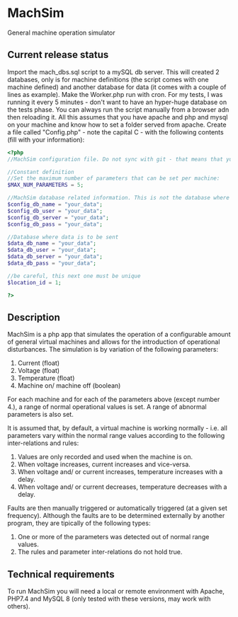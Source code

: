 # MachSim
General machine operation simulator

## Current release status
Import the mach_dbs.sql script to a mySQL db server. This will created 2 databases, only is for machine definitions (the script comes with one machine defined) and another database for data (it comes with a couple of lines as example). Make the Worker.php run with cron. For my tests, I was running it every 5 minutes - don't want to have an hyper-huge database on the tests phase. You can always run the script manually from a browser adn then reloading it. All this assumes that you have apache and php and mysql on your machine and know how to set a folder served from apache. Create a file called "Config.php" - note the capital C - with the following contents (fill with your information):

```php
<?php
//MachSim configuration file. Do not sync with git - that means that you should add it to the .gitignore file!

//Constant definition
//Set the maximum number of parameters that can be set per machine:
$MAX_NUM_PARAMETERS = 5;

//MachSim database related information. This is not the database where data is to be sent. That is further down below.
$config_db_name = "your_data";
$config_db_user = "your_data";
$config_db_server = "your_data";
$config_db_pass = "your_data";

//Database where data is to be sent
$data_db_name = "your_data";
$data_db_user = "your_data";
$data_db_server = "your_data";
$data_db_pass = "your_data";

//be careful, this next one must be unique
$location_id = 1;

?>
```
 
## Description
MachSim is a php app that simulates the operation of a configurable amount of general virtual machines and allows for the introduction of operational disturbances. The simulation is by variation of the following parameters:

1. Current (float)
2. Voltage (float)
3. Temperature (float)
4. Machine on/ machine off (boolean)

For each machine and for each of the parameters above (except number 4.), a range of normal operational values is set. A range of abnormal parameters is also set.

It is assumed that, by default, a virtual machine is working normally - i.e. all parameters vary within the normal range values according to the following inter-relations and rules:

1. Values are only recorded and used when the machine is on.
2. When voltage increases, current increases and vice-versa.
3. When voltage and/ or current increases, temperature increases with a delay.
4. When voltage and/ or current decreases, temperature decreases with a delay.

Faults are then manually triggered or automatically triggered (at a given set frequency). Although the faults are to be determined externally by another program, they are tipically of the following types:

1. One or more of the parameters was detected out of normal range values.
2. The rules and parameter inter-relations do not hold true.

## Technical requirements

To run MachSim you will need a local or remote environment with Apache, PHP7.4 and MySQL 8 (only tested with these versions, may work with others).